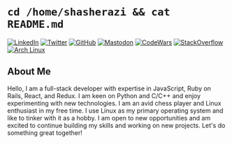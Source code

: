 # `cd /home/shasherazi && cat README.md`

[![LinkedIn](https://img.shields.io/badge/LinkedIn-0077B5?style=for-the-badge&logo=linkedin&logoColor=white)](https://linkedin.com/in/shasherazi)
[![Twitter](https://img.shields.io/badge/Twitter-1DA1F2?style=for-the-badge&logo=twitter&logoColor=white)](https://twitter.com/shasherazi)
[![GitHub](https://img.shields.io/badge/GitHub-100000?style=for-the-badge&logo=github&logoColor=white)](https://github.com/shasherazi)
[![Mastodon](https://img.shields.io/badge/Mastodon-6364FF?style=for-the-badge&logo=Mastodon&logoColor=white)](https://fosstodon.org/@shasherazi)
[![CodeWars](https://img.shields.io/badge/Codewars-B1361E?style=for-the-badge&logo=Codewars&logoColor=white)](https://www.codewars.com/users/shasherazi)
[![StackOverflow](https://img.shields.io/badge/StackOverflow-FE7A16?style=for-the-badge&logo=StackOverflow&logoColor=white)](https://stackoverflow.com/users/14725559/shasherazi)
[![Arch Linux](https://img.shields.io/badge/Arch_Linux-1793D1?style=for-the-badge&logo=arch-linux&logoColor=white)](https://aur.archlinux.org/packages/dmenu-emoji)

## About Me

Hello, I am a full-stack developer with expertise in JavaScript, Ruby on Rails, React, and Redux. I am keen on Python and C/C++ and enjoy experimenting with new technologies. I am an avid chess player and Linux enthusiast in my free time. I use Linux as my primary operating system and like to tinker with it as a hobby. I am open to new opportunities and am excited to continue building my skills and working on new projects. Let's do something great together!

